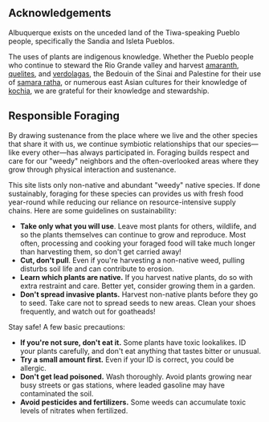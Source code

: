 ## Acknowledgements

Albuquerque exists on the unceded land of the Tiwa-speaking Pueblo people, specifically the Sandia and Isleta Pueblos.

The uses of plants are indigenous knowledge. Whether the Pueblo people who continue to steward the Rio Grande valley and harvest [amaranth](/plant/amaranthus), [quelites](/plant/chenopodium), and [verdolagas](plant/portulaca), the Bedouin of the Sinai and Palestine for their use of [samara ratha](plant/sisybrium), or numerous east Asian cultures for their knowledge of [kochia](/plant/bassia), we are grateful for their knowledge and stewardship.

## Responsible Foraging

By drawing sustenance from the place where we live and the other species that share it with us, we continue symbiotic relationships that our species—like every other—has always participated in. Foraging builds respect and care for our "weedy" neighbors and the often-overlooked areas where they grow through physical interaction and sustenance.

This site lists only non-native and abundant "weedy" native species. If done sustainably, foraging for these species can provides us with fresh food year-round while reducing our reliance on resource-intensive supply chains. Here are some guidelines on sustainability:

- **Take only what you will use**. Leave most plants for others, wildlife, and so the plants themselves can continue to grow and reproduce. Most often, processing and cooking your foraged food will take much longer than harvesting them, so don't get carried away!
- **Cut, don't pull**. Even if you're harvesting a non-native weed, pulling disturbs soil life and can contribute to erosion.
- **Learn which plants are native.** If you harvest native plants, do so with extra restraint and care. Better yet, consider growing them in a garden.
- **Don't spread invasive plants.** Harvest non-native plants before they go to seed. Take care not to spread seeds to new areas. Clean your shoes frequently, and watch out for goatheads!

Stay safe! A few basic precautions:

- **If you're not sure, don't eat it.** Some plants have toxic lookalikes. ID your plants carefully, and don't eat anything that tastes bitter or unusual.
- **Try a small amount first.** Even if your ID is correct, you could be allergic.
- **Don't get lead poisoned.** Wash thoroughly. Avoid plants growing near busy streets or gas stations, where leaded gasoline may have contaminated the soil.
- **Avoid pesticides and fertilizers.** Some weeds can accumulate toxic levels of nitrates when fertilized.
